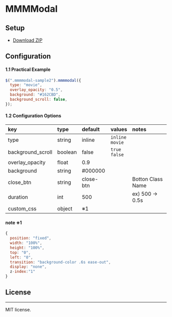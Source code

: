 # MMMModal

## Setup

- [Download ZIP](http://google.com)

## Configuration

#### 1.1 Practical Example

```js
$(".mmmmodal-sample2").mmmmodal({
  type: "movie",
  overlay_opacity: "0.5",
  background: "#162CBD",
  background_scroll: false,
});
```

#### 1.2 Configuration Options

 | key               | type    | default   | values               | notes             |
 | :---------------- | :------ | :-------- | :------------------- | :---------------- |
 | type              | string  | inline    | `inline`<br> `movie` |                   |
 | background_scroll | boolean | false     | `true`<br> `false`   |                   |
 | overlay_opacity   | float   | 0.9       |                      |                   |
 | background        | string  | #000000   |                      |                   |
 | close_btn         | string  | close-btn |                      | Botton Class Name |
 | duration          | int     | 500       |                      | ex) 500 → 0.5s    |
 | custom_css        | object  | ※1        |                      |                   |

#### note ※1

```js
{
  position: "fixed",
  width: "100%",
  height: "100%",
  top: "0",
  left: "0",
  transition: "background-color .6s ease-out",
  display: "none",
  z-index:"1"
}
```

## License

---
MIT license.
